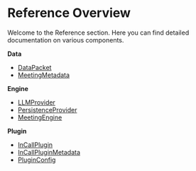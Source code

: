 # Reference Overview

Welcome to the Reference section. Here you can find detailed documentation on various components.

**Data**

- [DataPacket](data/data-packet.md)
- [MeetingMetadata](data/data-packet.md)

**Engine**

- [LLMProvider](engine/llm-provider.md)
- [PersistenceProvider](engine/persistence-provider.md)
- [MeetingEngine](data/meeting-metadata.md)

**Plugin**

- [InCallPlugin](plugin/in-call-plugin.md)
- [InCallPluginMetadata](plugin/in-call-plugin-metadata.md)
- [PluginConfig](plugin/plugin-config.md)